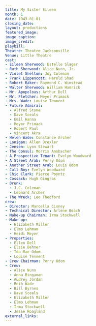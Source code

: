 ```yaml
---
title: My Sister Eileen
month: 1
date: 1943-01-01
closing_date:
layout: productions
featured_image:
image_caption:
image_credit:
playbill:
Theatre: Theatre Jacksonville
Venue: Little Theatre
cast:
- Eileen Sherwood: Estelle Slager
- Ruth Sherwood: Alice Nunn, Jr.
- Violet Shelton: Joy Coleman
- Frank Lippencott: Harold Shad
- Robert Baker: Raymond C. Winstead
- Walter Sherwood: William Hamrick
- Mr. Apopolous: Arthur Dell
- Mr. Fletcher: Meyer Primack
- Mrs. Wade: Louise Tennent
- Future Admiral:
  - Alfred Stone
  - Dave Sceals
  - Emil Hanna
  - Meyer Primack
  - Robert Paul
  - Vincent Akra
- Helen Wade: Constance Archer
- Lonigan: Allen Drexler
- Jensen: Lyon Stewart
- The Consul: Morris Ansbacher
- A Prospective Tenant: Evelyn Woodward
- A Street Arab: Perry Odom
- Another Street Arab: Louis Odom
- Call Boy: Evelyn Woodward
- Chic Clark: Pierce Poyntz
- Cossack: Hugh Gingras
- Drunk:
  - J.C. Coleman
  - Leonard Archer
- The Wreck: Leo Thedford
crew:
- Director: Marcella Cisney
- Technical Director: Arlene Beach
- Make-up Chairman: Irma Stockwell
- Make-up:
  - Elizabeth Miller
  - Elmo Lehman
  - Heidi Meyer
- Properties:
  - Ellen Dell
  - Elsie Behner
  - Ida Mae Odom
  - Louise Tennent
- Crew Chairman: Perry Odom
- Crew:
  - Alice Nunn
  - Anna Bingaman
  - Audrey Jordan
  - Beth Wade
  - Bill Byrnes
  - Dave Sceals
  - Elizabeth Miller
  - Elmo Lehman
  - Irma Stockwell
  - Jesse Hoagland
external_links:
---
```


